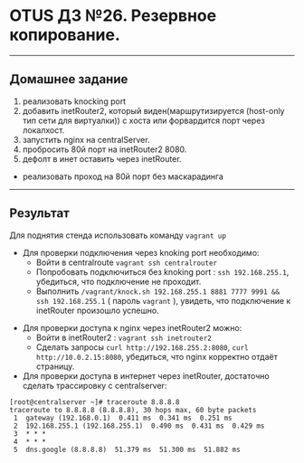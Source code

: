# OTUS ДЗ №26. Резервное копирование. #
-----------------------------------------------------------------------
## Домашнее задание ##

1. реализовать knocking port
2. добавить inetRouter2, который виден(маршрутизируется (host-only тип сети для виртуалки)) с хоста или форвардится порт через локалхост.
3. запустить nginx на centralServer.
4. пробросить 80й порт на inetRouter2 8080.
5. дефолт в инет оставить через inetRouter.
* реализовать проход на 80й порт без маскарадинга

-----------------------------------------------------------------------
## Результат ##

Для поднятия стенда использовать команду ```vagrant up```

  - Для проверки подключения через knoking port необходимо:
    * Войти в centralroute ```vagrant ssh centralrouter```
    * Попробовать подключиться без knoking port : ```ssh 192.168.255.1```, убедиться, что подключение не проходит.
    * Выполнить ```/vagrant/knock.sh 192.168.255.1 8881 7777 9991 && ssh 192.168.255.1``` ( пароль ```vagrant``` ), увидеть, что подключение к inetRouter произошло успешно.
* Для проверки доступа к nginx через inetRouter2 можно:
    * Войти в inetRouter2 : ```vagrant ssh inetrouter2```
    * Сделать запросы ```curl http://192.168.255.2:8080```, ```curl http://10.0.2.15:8080```, убедиться, что nginx корректно отдаёт страницу.
* Для проверки доступа в интернет через inetRouter, достаточно сделать трассировку с centralserver: 
```
[root@centralserver ~]# traceroute 8.8.8.8
traceroute to 8.8.8.8 (8.8.8.8), 30 hops max, 60 byte packets
 1  gateway (192.168.0.1)  0.411 ms  0.341 ms  0.251 ms
 2  192.168.255.1 (192.168.255.1)  0.490 ms  0.431 ms  0.429 ms
 3  * * *
 4  * * *
 5  dns.google (8.8.8.8)  51.379 ms  51.300 ms  51.882 ms
```
